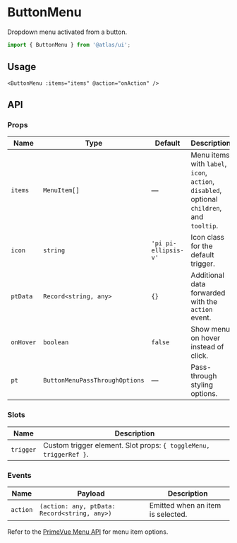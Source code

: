 # ButtonMenu

Dropdown menu activated from a button.

```ts
import { ButtonMenu } from '@atlas/ui';
```

## Usage

```vue
<ButtonMenu :items="items" @action="onAction" />
```

## API

### Props

| Name | Type | Default | Description |
| ---- | ---- | ------- | ----------- |
| `items` | `MenuItem[]` | — | Menu items with `label`, `icon`, `action`, `disabled`, optional `children`, and `tooltip`. |
| `icon` | `string` | `'pi pi-ellipsis-v'` | Icon class for the default trigger. |
| `ptData` | `Record<string, any>` | `{}` | Additional data forwarded with the `action` event. |
| `onHover` | `boolean` | `false` | Show menu on hover instead of click. |
| `pt` | `ButtonMenuPassThroughOptions` | — | Pass-through styling options. |

### Slots

| Name | Description |
| ---- | ----------- |
| `trigger` | Custom trigger element. Slot props: `{ toggleMenu, triggerRef }`. |

### Events

| Name | Payload | Description |
| ---- | ------- | ----------- |
| `action` | `(action: any, ptData: Record<string, any>)` | Emitted when an item is selected. |

Refer to the [PrimeVue Menu API](https://primevue.org/menu/#api) for menu item options.
